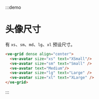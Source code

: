 :::demo

# 头像尺寸

有 `xs`、`sm`、`md`、`lg`、`xl` 预设尺寸。

```html
<ve-grid dense align="center">
  <ve-avatar size="xs" text="XSmall"/>
  <ve-avatar size="sm" text="Small" />
  <ve-avatar text="Medium"/>
  <ve-avatar size="lg" text="Large" />
  <ve-avatar size="xl" text="XLarge" />
</ve-grid>
```

:::
